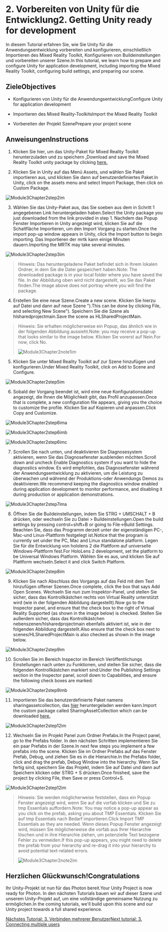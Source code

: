 # <a name="2-getting-unity-ready-for-development"></a><span data-ttu-id="65997-101">2. Vorbereiten von Unity für die Entwicklung</span><span class="sxs-lookup"><span data-stu-id="65997-101">2. Getting Unity ready for development</span></span> 


<span data-ttu-id="65997-102">In diesem Tutorial erfahren Sie, wie Sie Unity für die Anwendungsentwicklung vorbereiten und konfigurieren, einschließlich Importieren des Mixed Reality Toolkit, Konfigurieren von Buildeinstellungen und vorbereiten unserer Szene.</span><span class="sxs-lookup"><span data-stu-id="65997-102">In this tutorial, we learn how to prepare and configure Unity for application development, including importing the Mixed Reality Toolkit, configuring build settings, and preparing our scene.</span></span>

## <a name="objectives"></a><span data-ttu-id="65997-103">Ziele</span><span class="sxs-lookup"><span data-stu-id="65997-103">Objectives</span></span>

- <span data-ttu-id="65997-104">Konfigurieren von Unity für die Anwendungsentwicklung</span><span class="sxs-lookup"><span data-stu-id="65997-104">Configure Unity for application development</span></span>

- <span data-ttu-id="65997-105">Importieren des Mixed Reality-Toolkits</span><span class="sxs-lookup"><span data-stu-id="65997-105">Import the Mixed Reality Toolkit</span></span>

- <span data-ttu-id="65997-106">Vorbereiten der Projekt Szene</span><span class="sxs-lookup"><span data-stu-id="65997-106">Prepare your project scene</span></span>

## <a name="instructions"></a><span data-ttu-id="65997-107">Anweisungen</span><span class="sxs-lookup"><span data-stu-id="65997-107">Instructions</span></span>

1. <span data-ttu-id="65997-108">Klicken Sie hier, um das Unity-Paket für Mixed Reality Toolkit herunterzuladen und zu speichern [.](https://github.com/microsoft/MixedRealityToolkit-Unity/releases/download/v2.0.0-RC2.1/Microsoft.MixedReality.Toolkit.Unity.Foundation-v2.0.0-RC2.1.unitypackage)</span><span class="sxs-lookup"><span data-stu-id="65997-108">Download and save the Mixed Reality Toolkit unity package by clicking [here.](https://github.com/microsoft/MixedRealityToolkit-Unity/releases/download/v2.0.0-RC2.1/Microsoft.MixedReality.Toolkit.Unity.Foundation-v2.0.0-RC2.1.unitypackage)</span></span>

2. <span data-ttu-id="65997-109">Klicken Sie in Unity auf das Menü Assets, und wählen Sie Paket importieren aus, und klicken Sie dann auf benutzerdefiniertes Paket.</span><span class="sxs-lookup"><span data-stu-id="65997-109">In Unity, click on the assets menu and select Import Package, then click on Custom Package.</span></span>

![Module3Chapter2step2im](images/module3chapter2step2im.PNG)

3. <span data-ttu-id="65997-111">Wählen Sie das Unity-Paket aus, das Sie soeben aus dem in Schritt 1 angegebenen Link heruntergeladen haben.</span><span class="sxs-lookup"><span data-stu-id="65997-111">Select the Unity package you just downloaded from the link provided in step 1.</span></span> <span data-ttu-id="65997-112">Nachdem das Popup Fenster Importieren in Unity angezeigt wird, klicken Sie auf die Schaltfläche Importieren, um den Import Vorgang zu starten.</span><span class="sxs-lookup"><span data-stu-id="65997-112">Once the import pop-up window appears in Unity, click the Import button to begin importing.</span></span> <span data-ttu-id="65997-113">Das Importieren der mrtk kann einige Minuten dauern.</span><span class="sxs-lookup"><span data-stu-id="65997-113">Importing the MRTK may take several minutes.</span></span>

![Module3Chapter2step3im](images/module3chapter2step3im.PNG)

> <span data-ttu-id="65997-115">Hinweis: Das heruntergeladene Paket befindet sich in Ihrem lokalen Ordner, in dem Sie die Datei gespeichert haben.</span><span class="sxs-lookup"><span data-stu-id="65997-115">Note: The downloaded package is in your local folder where you have saved the file.</span></span> <span data-ttu-id="65997-116">In der Abbildung oben wird nicht dargestellt, wo Sie das Paket finden.</span><span class="sxs-lookup"><span data-stu-id="65997-116">The image above does not portray where you will find the package.</span></span>

4. <span data-ttu-id="65997-117">Erstellen Sie eine neue Szene.</span><span class="sxs-lookup"><span data-stu-id="65997-117">Create a new scene.</span></span> <span data-ttu-id="65997-118">Klicken Sie hierzu auf Datei und dann auf neue Szene ").</span><span class="sxs-lookup"><span data-stu-id="65997-118">This can be done by clicking File, and selecting New Scene").</span></span> <span data-ttu-id="65997-119">Speichern Sie die Szene als hlsharedprojectmain.</span><span class="sxs-lookup"><span data-stu-id="65997-119">Save the scene as HLSharedProjectMain.</span></span>

> <span data-ttu-id="65997-120">Hinweis: Sie erhalten möglicherweise ein Popup, das ähnlich wie in der folgenden Abbildung aussieht.</span><span class="sxs-lookup"><span data-stu-id="65997-120">Note: you may receive a pop-up that looks similar to the image below.</span></span> <span data-ttu-id="65997-121">Klicken Sie vorerst auf Nein.</span><span class="sxs-lookup"><span data-stu-id="65997-121">For now, click No.</span></span>
>
> ![Module3Chapter2note1im](images/module3chapter2note1im.PNG)

5. <span data-ttu-id="65997-123">Klicken Sie unter Mixed Reality Toolkit auf zur Szene hinzufügen und konfigurieren.</span><span class="sxs-lookup"><span data-stu-id="65997-123">Under Mixed Reality Toolkit, click on Add to Scene and Configure.</span></span>

![Module3Chapter2step5im](images/module3chapter2step5im.PNG)

6. <span data-ttu-id="65997-125">Sobald der Vorgang beendet ist, wird eine neue Konfigurationsdatei angezeigt, die Ihnen die Möglichkeit gibt, das Profil anzupassen.</span><span class="sxs-lookup"><span data-stu-id="65997-125">Once that is complete, a new configuration file appears, giving you the choice to customize the profile.</span></span> <span data-ttu-id="65997-126">Klicken Sie auf Kopieren und anpassen.</span><span class="sxs-lookup"><span data-stu-id="65997-126">Click Copy and Customize.</span></span>

![Module3Chapter2step6ima](images/module3chapter2step6ima.PNG)

![Module3Chapter2step6imb](images/module3chapter2step6imb.PNG)

![Module3Chapter2step6imc](images/module3chapter2step6imc.PNG)

7. <span data-ttu-id="65997-130">Scrollen Sie nach unten, und deaktivieren Sie Diagnosesystem aktivieren, wenn Sie das Diagnosefenster ausblenden möchten.</span><span class="sxs-lookup"><span data-stu-id="65997-130">Scroll down and uncheck Enable Diagnostics system if you want to hide the diagnostics window.</span></span> <span data-ttu-id="65997-131">Es wird empfohlen, das Diagnosefenster während der Anwendungsentwicklung zu aktivieren, um die Leistung zu überwachen und während der Produktions-oder Anwendungs Demos zu deaktivieren.</span><span class="sxs-lookup"><span data-stu-id="65997-131">We recommend keeping the diagnostics window enabled during application development to monitor performance, and disabling it during production or application demonstrations.</span></span> 

![Module3Chapter2step7ima](images/module3chapter2step7ima.PNG)

8. <span data-ttu-id="65997-133">Öffnen Sie die Buildeinstellungen, indem Sie STRG + UMSCHALT + B drücken, oder wechseln Sie zu Datei > Buildeinstellungen.</span><span class="sxs-lookup"><span data-stu-id="65997-133">Open the build settings by pressing control+shift+B or going to File->Build Settings.</span></span> <span data-ttu-id="65997-134">Beachten Sie, dass das Programm derzeit unter der eigenständigen PC-, Mac-und Linux-Plattform festgelegt ist.</span><span class="sxs-lookup"><span data-stu-id="65997-134">Notice that the program is currently set under the PC, Mac and Linux standalone platform.</span></span> <span data-ttu-id="65997-135">Legen Sie für die Entwicklung von hololens 2 die Plattform auf universelle Windows-Plattform fest.</span><span class="sxs-lookup"><span data-stu-id="65997-135">For HoloLens 2 development, set the platform to be Universal Windows Platform.</span></span> <span data-ttu-id="65997-136">Wählen Sie es aus, und klicken Sie auf Plattform wechseln.</span><span class="sxs-lookup"><span data-stu-id="65997-136">Select it and click Switch Platform.</span></span>

![Module3Chapter2step8im](images/module3chapter2step8im.PNG)

9. <span data-ttu-id="65997-138">Klicken Sie nach Abschluss des Vorgangs auf das Feld mit dem Text hinzufügen offener Szenen.</span><span class="sxs-lookup"><span data-stu-id="65997-138">Once complete, click the box that says Add Open Scenes.</span></span> <span data-ttu-id="65997-139">Wechseln Sie nun zum Inspektor-Panel, und stellen Sie sicher, dass das Kontrollkästchen rechts von Virtual Reality unterstützt wird (wie in der folgenden Abbildung dargestellt).</span><span class="sxs-lookup"><span data-stu-id="65997-139">Now go to the Inspector panel, and ensure that the check box to the right of Virtual Reality Supported (as shown in the image below) is checked.</span></span> <span data-ttu-id="65997-140">Stellen Sie außerdem sicher, dass das Kontrollkästchen nebenszenen/hlsharedprojectmain ebenfalls aktiviert ist, wie in der folgenden Abbildung dargestellt.</span><span class="sxs-lookup"><span data-stu-id="65997-140">Also ensure that the check box next to scenes/HLSharedProjectMain is also checked as shown in the image below.</span></span>

![Module3Chapter2step9im](images/module3chapter2step9im.PNG)

10. <span data-ttu-id="65997-142">Scrollen Sie im Bereich Inspector im Bereich Veröffentlichungs Einstellungen nach unten zu Funktionen, und stellen Sie sicher, dass die folgenden Kontrollkästchen markiert sind:</span><span class="sxs-lookup"><span data-stu-id="65997-142">Under the Publishing Settings section in the Inspector panel, scroll down to Capabilities, and ensure the following check boxes are marked:</span></span>

![Module3Chapter2step9imb](images/module3chapter2step9imb.PNG)

11. <span data-ttu-id="65997-144">Importieren Sie das benutzerdefinierte Paket namens sharingassetcollection, das [hier](https://github.com/microsoft/MixedRealityLearning/releases/tag/development) heruntergeladen werden kann.</span><span class="sxs-lookup"><span data-stu-id="65997-144">Import the custom package called SharingAssetCollection which can be downloaded [here.](https://github.com/microsoft/MixedRealityLearning/releases/tag/development)</span></span>

![Module3Chapter2step12im](images/module3chapter2step11im.PNG)

12. <span data-ttu-id="65997-146">Wechseln Sie im Projekt Panel zum Ordner Prefabs.</span><span class="sxs-lookup"><span data-stu-id="65997-146">In the Project panel, go to the Prefabs folder.</span></span> <span data-ttu-id="65997-147">In den nächsten Schritten implementieren Sie ein paar Prefabs in der Szene.</span><span class="sxs-lookup"><span data-stu-id="65997-147">In next few steps you implement a few prefabs into the scene.</span></span> <span data-ttu-id="65997-148">Klicken Sie im Ordner Prefabs auf das Fenster Prefab, Debug, und ziehen Sie es in die Hierarchie.</span><span class="sxs-lookup"><span data-stu-id="65997-148">In the Prefabs folder, click and drag the prefab, Debug Window into the hierarchy.</span></span> <span data-ttu-id="65997-149">Wenn Sie fertig sind, speichern Sie das Projekt, indem Sie auf Datei und dann auf Speichern klicken oder STRG + S drücken.</span><span class="sxs-lookup"><span data-stu-id="65997-149">Once finished, save the project by clicking File, then Save or press Control+S.</span></span>

![Module3Chapter2step12im](images/module3chapter2step12im.PNG)

   > <span data-ttu-id="65997-151">Hinweis: Sie werden möglicherweise feststellen, dass ein Popup Fenster angezeigt wird, wenn Sie auf die vorfab klicken und Sie zu tmp Essentials auffordern.</span><span class="sxs-lookup"><span data-stu-id="65997-151">Note: You may notice a pop-up appear as you click on the prefab, asking you about TMP Essentials.</span></span> <span data-ttu-id="65997-152">Klicken Sie auf tmp Essentials nach Bedarf importieren.</span><span class="sxs-lookup"><span data-stu-id="65997-152">Click Import TMP Essentials as they are needed.</span></span> <span data-ttu-id="65997-153">Wenn dieses Popup Fenster angezeigt wird, müssen Sie möglicherweise die vorfab aus Ihrer Hierarchie löschen und in ihre Hierarchie ziehen, um potenzielle Text bezogene Fehler zu vermeiden.</span><span class="sxs-lookup"><span data-stu-id="65997-153">If this pop-up appears, you might need to delete the prefab from your hierarchy and re-drag it into your hierarchy to avoid potential text-related errors.</span></span>
   >
>![Module3Chapter2note2im](images/module3chapter2note2im.PNG)


## <a name="congratulations"></a><span data-ttu-id="65997-155">Herzlichen Glückwunsch!</span><span class="sxs-lookup"><span data-stu-id="65997-155">Congratulations</span></span>

<span data-ttu-id="65997-156">Ihr Unity-Projekt ist nun für das Photon bereit.</span><span class="sxs-lookup"><span data-stu-id="65997-156">Your Unity Project is now ready for Photon.</span></span> <span data-ttu-id="65997-157">In den nächsten Tutorials bauen wir auf dieser Szene und unserem Unity-Projekt auf, um eine vollständige gemeinsame Nutzung zu ermöglichen.</span><span class="sxs-lookup"><span data-stu-id="65997-157">In the coming tutorials, we'll build upon this scene and our Unity project towards a full shared experience.</span></span>

<span data-ttu-id="65997-158">[Nächstes Tutorial: 3. Verbinden mehrerer Benutzer](mrlearning-sharing(photon)-ch3.md)</span><span class="sxs-lookup"><span data-stu-id="65997-158">[Next tutorial: 3. Connecting multiple users](mrlearning-sharing(photon)-ch3.md)</span></span>

